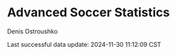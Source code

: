 # Advanced Soccer Statistics
Denis Ostroushko

<!-- gfm -->

Last successful data update: 2024-11-30 11:12:09 CST
